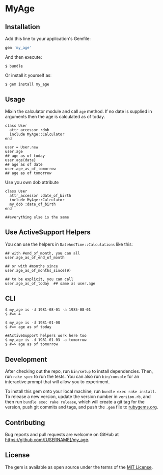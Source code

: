 # MyAge

## Installation

Add this line to your application's Gemfile:

```ruby
gem 'my_age'
```

And then execute:

    $ bundle

Or install it yourself as:

    $ gem install my_age

## Usage

Mixin the calculator module and call `age` method. If no date is supplied in arguments then the age is calculated as of today.

```
class User
  attr_accessor :dob
  include MyAge::Calculator
end

user = User.new
user.age
## age as of today
user.age(date)
## age as of date
user.age_as_of_tomorrow
## age as of tomorrow
```

Use you own dob attribute

``` 
class User
  attr_accessor :date_of_birth
  include MyAge::Calculator
  my_dob :date_of_birth
end

##everything else is the same
```
## Use ActiveSupport Helpers
You can use the helpers in `DateAndTime::Calculations` like this:

```
## with #end_of_month, you can all
user.age_as_of_end_of_month

## or with #months_since
user.age_as_of_months_since(9)

## to be explicit, you can call
user.age_as_of_today  ## same as user.age
```

## CLI

```
$ my_age is -d 1981-08-01 -a 1985-08-01
$ #=> 4

$ my_age is -d 1981-01-08
$ #=> age as of today

##ActiveSupport helpers work here too
$ my_age is -d 1981-01-03 -a tomorrow
$ #=> age as of tomorrow

```

## Development

After checking out the repo, run `bin/setup` to install dependencies. Then, run `rake spec` to run the tests. You can also run `bin/console` for an interactive prompt that will allow you to experiment.

To install this gem onto your local machine, run `bundle exec rake install`. To release a new version, update the version number in `version.rb`, and then run `bundle exec rake release`, which will create a git tag for the version, push git commits and tags, and push the `.gem` file to [rubygems.org](https://rubygems.org).

## Contributing

Bug reports and pull requests are welcome on GitHub at https://github.com/[USERNAME]/my_age.


## License

The gem is available as open source under the terms of the [MIT License](http://opensource.org/licenses/MIT).

